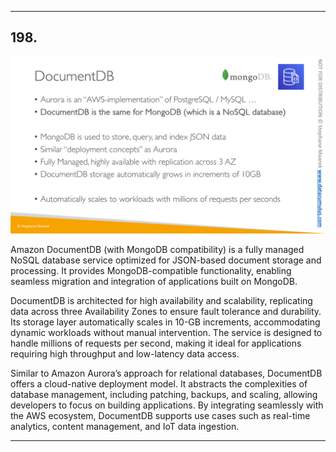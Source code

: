 
---

## 198. 
![alt text](https://github.com/mistertandon/aws-clf-co2-slides-by-stephane-maarek/blob/main/s9/198.png)

Amazon DocumentDB (with MongoDB compatibility) is a fully managed NoSQL database service optimized for JSON-based document storage and processing. It provides MongoDB-compatible functionality, enabling seamless migration and integration of applications built on MongoDB.

DocumentDB is architected for high availability and scalability, replicating data across three Availability Zones to ensure fault tolerance and durability. Its storage layer automatically scales in 10-GB increments, accommodating dynamic workloads without manual intervention. The service is designed to handle millions of requests per second, making it ideal for applications requiring high throughput and low-latency data access.

Similar to Amazon Aurora’s approach for relational databases, DocumentDB offers a cloud-native deployment model. It abstracts the complexities of database management, including patching, backups, and scaling, allowing developers to focus on building applications. By integrating seamlessly with the AWS ecosystem, DocumentDB supports use cases such as real-time analytics, content management, and IoT data ingestion.

---
